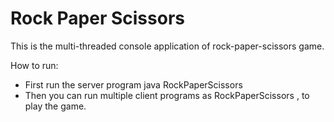 # Rock Paper Scissors

This is the multi-threaded console application of rock-paper-scissors game.

How to run: 
* First run the server program java RockPaperScissors <portNumber>
* Then you can run multiple client programs as RockPaperScissors <IP>, <portNumber> to play the game.